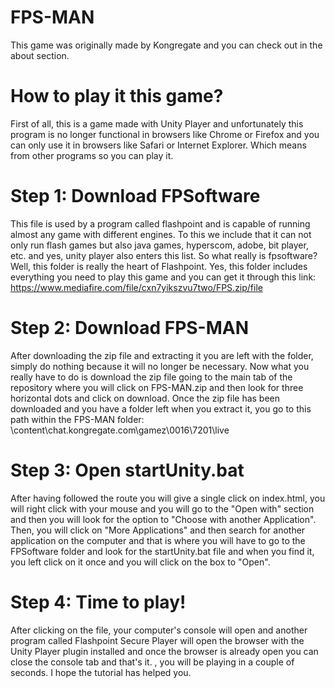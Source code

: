 # FPS-MAN
This game was originally made by Kongregate and you can check out in the about section.
# How to play it this game?
First of all, this is a game made with Unity Player and unfortunately this program is no longer functional in browsers like Chrome or Firefox and you can only use it in browsers like Safari or Internet Explorer. Which means from other programs so you can play it.
# Step 1: Download FPSoftware
This file is used by a program called flashpoint and is capable of running almost any game with different engines. To this we include that it can not only run flash games but also java games, hyperscom, adobe, bit player, etc. and yes, unity player also enters this list. So what really is fpsoftware? Well, this folder is really the heart of Flashpoint. Yes, this folder includes everything you need to play this game and you can get it through this link: https://www.mediafire.com/file/cxn7yikszvu7two/FPS.zip/file
# Step 2: Download FPS-MAN
After downloading the zip file and extracting it you are left with the folder, simply do nothing because it will no longer be necessary. Now what you really have to do is download the zip file going to the main tab of the repository where you will click on FPS-MAN.zip and then look for three horizontal dots and click on download. Once the zip file has been downloaded and you have a folder left when you extract it, you go to this path within the FPS-MAN folder: \content\chat.kongregate.com\gamez\0016\7201\live
# Step 3: Open startUnity.bat
After having followed the route you will give a single click on index.html, you will right click with your mouse and you will go to the "Open with" section and then you will look for the option to "Choose with another Application". Then, you will click on "More Applications" and then search for another application on the computer and that is where you will have to go to the FPSoftware folder and look for the startUnity.bat file and when you find it, you left click on it once and you will click on the box to "Open".
# Step 4: Time to play!
After clicking on the file, your computer's console will open and another program called Flashpoint Secure Player will open the browser with the Unity Player plugin installed and once the browser is already open you can close the console tab and that's it. , you will be playing in a couple of seconds. I hope the tutorial has helped you.
